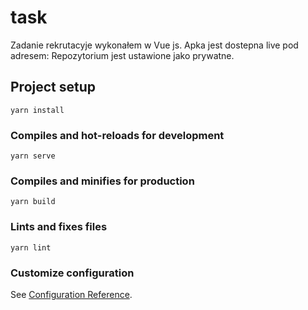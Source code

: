 # task

Zadanie rekrutacyje wykonałem w Vue js.
Apka jest dostepna live pod adresem: 
Repozytorium jest ustawione jako prywatne.

## Project setup
```
yarn install
```

### Compiles and hot-reloads for development
```
yarn serve
```

### Compiles and minifies for production
```
yarn build
```

### Lints and fixes files
```
yarn lint
```

### Customize configuration
See [Configuration Reference](https://cli.vuejs.org/config/).

